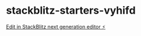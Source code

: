 # stackblitz-starters-vyhifd

[Edit in StackBlitz next generation editor ⚡️](https://stackblitz.com/~/github.com/Thiago24k/stackblitz-starters-vyhifd)
